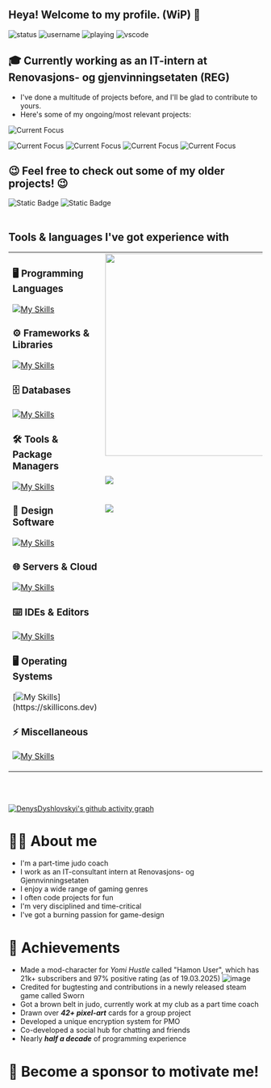 ## Heya! Welcome to my profile. (WiP) 👀
![status](https://api.statusbadges.me/badge/status/635155057507172392?style=for-the-badge&labelColor=282a36&color=dd6387)
![username](https://img.shields.io/badge/Discord%20-Magisc-Socials?style=for-the-badge&labelColor=282a36&color=d7cf85)
![playing](https://api.statusbadges.me/badge/playing/635155057507172392?style=for-the-badge&labelColor=282a36&color=dd6387)
![vscode](https://api.statusbadges.me/badge/vscode/635155057507172392?style=for-the-badge&labelColor=282a36&color=d7cf85)

[//]: # (this is a comment for myself)
[//]: # (I'm an IT-developer currently looking for an apprenticeship 🤞)


## 🎓 Currently working as an IT-intern at Renovasjons- og gjenvinningsetaten (REG)

* I've done a multitude of projects before, and I'll be glad to contribute to yours.
* Here's some of my ongoing/most relevant projects:

![Current Focus](https://img.shields.io/badge/Currently%20Working%20On-blue?style=for-the-badge&logo=target)

![Current Focus](https://img.shields.io/badge/making%20a%20mod%20for%20Yomi%20Hustle-gray?style=for-the-badge&logo=godotengine)
![Current Focus](https://img.shields.io/badge/a%20monitoring%20dashboard%20called%20reg_stats-gray?style=for-the-badge&logo=proxmox)
![Current Focus](https://img.shields.io/badge/focusing%20on%20distributions%20like%20Ubuntu,%20Debian,%20and%20Mint-gray?style=for-the-badge&logo=linux)
![Current Focus](https://img.shields.io/badge/broadening%20my%20knowledge%20within%20apple%20systems%20(ios,%20macos)-gray?style=for-the-badge&logo=ios)



## 😉 Feel free to check out some of my older projects! 😉
![Static Badge](https://img.shields.io/badge/Nocturnal%20Skirmish-dd6387?style=flat&logo=github&labelColor=006600&color=00EE00&link=https%3A%2F%2Fgithub.com%2FDenysDyshlovskyi%2FNocturnal-Skirmish-GameHub-Project)
![Static Badge](https://img.shields.io/badge/Pass%20Manager%20Oasis-dd6387?style=flat&logo=github&labelColor=006600&color=00EE00&link=https://github.com/passmanageroasis)
<br>
<br>

## Tools & languages I've got experience with

<table>
<tr>

  <!-- Left column: text stays top-aligned -->
  <td valign="top">

### 🖥️ Programming Languages
[![My Skills](https://skillicons.dev/icons?i=js,ts,python,php,md,html,css)](https://skillicons.dev)

### ⚙️ Frameworks & Libraries
[![My Skills](https://skillicons.dev/icons?i=react,vite,express,nodejs,tauri,flask)](https://skillicons.dev)

### 🗄️ Databases
[![My Skills](https://skillicons.dev/icons?i=mysql,sqlite)](https://skillicons.dev)

### 🛠️ Tools & Package Managers
[![My Skills](https://skillicons.dev/icons?i=npm,yarn,git)](https://skillicons.dev)

### 🎨 Design Software
[![My Skills](https://skillicons.dev/icons?i=figma,xd,ps,illustrator)](https://skillicons.dev)

### 🌐 Servers & Cloud
[![My Skills](https://skillicons.dev/icons?i=nginx,cloudflare,docker,azure)](https://skillicons.dev)

### ⌨️ IDEs & Editors
[![My Skills](https://skillicons.dev/icons?i=vscode,webstorm,robloxstudio)](https://skillicons.dev)

### 🖥️ Operating Systems
[![My Skills](https://skillicons.dev/icons?i=windows,ubuntu,mint,raspberrypi,debian,)](https://skillicons.dev)

### ⚡ Miscellaneous
[![My Skills](https://skillicons.dev/icons?i=godot,powershell,bash,github)](https://skillicons.dev)

  </td>

  <!-- Right column: images centered vertically -->
  <td valign="top" align="center"">
    <img src="https://files.catbox.moe/6chqo5.gif" width="400" style="display:block; margin:auto;"><br><br>
    <img src="https://github-readme-stats.vercel.app/api?username=DenysDyshlovskyi&theme=dracula&show_icons=true&hide_border=true&count_private=true" style="display:block; margin:auto;"><br><br>
    <img src="https://github-readme-stats.vercel.app/api/top-langs/?username=DenysDyshlovskyi&theme=dracula&show_icons=true&hide_border=true&layout=pie&langs_count=10" style="display:block; margin:auto;">
  </td>
</tr>
</table>

<br>
<br>

[![DenysDyshlovskyi's github activity graph](https://github-readme-activity-graph.vercel.app/graph?username=DenysDyshlovskyi&theme=one-dark&show_icons=true&hide_border=true&layout=compact)](https://github.com/ashutosh00710/github-readme-activity-graph)

# 🙋‍♂️ About me
* I'm a part-time judo coach
* I work as an IT-consultant intern at Renovasjons- og Gjennvinningsetaten
* I enjoy a wide range of gaming genres
* I often code projects for fun
* I'm very disciplined and time-critical
* I've got a burning passion for game-design

# 🏅 Achievements
* Made a mod-character for *Yomi Hustle* called "Hamon User", which has 21k+ subscribers and 97% positive rating (as of 19.03.2025)
![image](https://github.com/user-attachments/assets/71350a65-1e9d-4ec9-abe4-680a4e03b968)
* Credited for bugtesting and contributions in a newly released steam game called Sworn
* Got a brown belt in judo, currently work at my club as a part time coach
* Drawn over ***42+ pixel-art*** cards for a group project
* Developed a unique encryption system for PMO
* Co-developed a social hub for chatting and friends
* Nearly ***half a decade*** of programming experience

# 💖 Become a sponsor to motivate me!

<!-- > [!NOTE]  
> Highlights information that users should take into account, even when skimming.

> [!TIP]
> Optional information to help a user be more successful.

> [!IMPORTANT]  
> Crucial information necessary for users to succeed.

> [!WARNING]  
> Critical content demanding immediate user attention due to potential risks.

> [!CAUTION]
> Negative potential consequences of an action.
